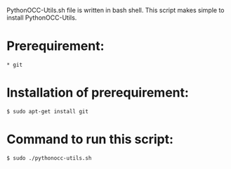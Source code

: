 PythonOCC-Utils.sh file is written in bash shell. This script makes simple to install PythonOCC-Utils.

# Prerequirement:
    * git 
   
# Installation of prerequirement:
    $ sudo apt-get install git

# Command to run this script:
    $ sudo ./pythonocc-utils.sh

